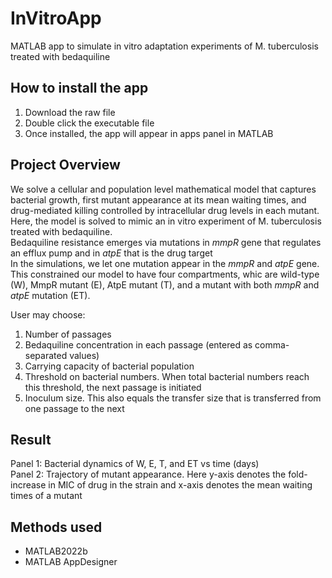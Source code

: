 # InVitroApp
MATLAB app to simulate in vitro adaptation experiments of M. tuberculosis treated with bedaquiline

## How to install the app
1. Download the raw file
2. Double click the executable file
3. Once installed, the app will appear in apps panel in MATLAB

## Project Overview
We solve a cellular and population level mathematical model that captures bacterial growth, first mutant appearance at its mean waiting times, and drug-mediated killing controlled by intracellular drug levels in each mutant. Here, the model is solved to mimic an in vitro experiment of M. tuberculosis treated with bedaquiline. <br>
Bedaquiline resistance emerges via mutations in _mmpR_ gene that regulates an efflux pump and in _atpE_ that is the drug target <br>
In the simulations, we let one mutation appear in the _mmpR_ and _atpE_ gene. This constrained our model to have four compartments, whic are wild-type (W), MmpR mutant (E), AtpE mutant (T), and a mutant with both _mmpR_ and _atpE_ mutation (ET). <br>

User may choose:
1. Number of passages
2. Bedaquiline concentration in each passage (entered as comma-separated values)
3. Carrying capacity of bacterial population
4. Threshold on bacterial numbers. When total bacterial numbers reach this threshold, the next passage is initiated
5. Inoculum size. This also equals the transfer size that is transferred from one passage to the next 

## Result
Panel 1: Bacterial dynamics of W, E, T, and ET vs time (days) <br>
Panel 2: Trajectory of mutant appearance. Here y-axis denotes the fold-increase in MIC of drug in the strain and x-axis denotes the mean waiting times of a mutant

## Methods used
- MATLAB2022b
- MATLAB AppDesigner
